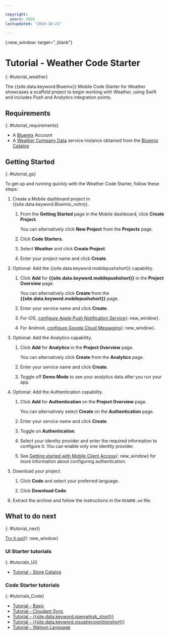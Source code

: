 ```yaml
---

copyright:
  years: 2016
lastupdated: "2016-10-21"

---
```

{:new_window: target="_blank"}

# Tutorial - Weather Code Starter
{: #tutorial_weather}

The {{site.data.keyword.Bluemix}} Mobile Code Starter for Weather showcases a scaffold project to begin working with Weather, using Swift and includes Push and Analytics integration points.


## Requirements
{: #tutorial_requirements}

* A [Bluemix](http://bluemix.net) Account
* A [Weather Company Data](https://console.{DomainName}/catalog/services/weather-company-data/) service instance obtained from the [Bluemix Catalog](https://console.{DomainName}/catalog/)


## Getting Started
{: #tutorial_gs}

To get up and running quickly with the Weather Code Starter, follow these steps:

1. Create a Mobile dashboard project in {{site.data.keyword.Bluemix_notm}}.

   1. From the **Getting Started** page in the Mobile dashboard, click **Create Project**.

      You can alternatively click **New Project** from the **Projects** page.

   2. Click **Code Starters**.

   3. Select **Weather** and click **Create Project**.

   4. Enter your project name and click **Create**.

2. Optional: Add the {{site.data.keyword.mobilepushshort}} capability.

   1. Click **Add** for **{{site.data.keyword.mobilepushshort}}** in the **Project Overview** page.

      You can alternatively click **Create** from the **{{site.data.keyword.mobilepushshort}}** page.

   2. Enter your service name and click **Create**.

   3. For iOS, [configure Apple Push Notification Service](/docs/services/mobilepush/t_push_provider_ios.html){: new_window}.

   4. For Android, [configure Google Cloud Messaging](/docs/services/mobilepush/t_push_provider_android.html){: new_window}.
   
3. Optional: Add the Analytics capability.

   1. Click **Add** for **Analytics** in the **Project Overview** page.

      You can alternatively click **Create** from the **Analytics** page.

   2. Enter your service name and click **Create**.
   
   3. Toggle off **Demo Mode** to see your analytics data after you run your app.

4. Optional: Add the Authentication capability.

   1. Click **Add** for **Authentication** on the **Project Overview** page.

      You can alternatively select **Create** on the **Authentication** page.

   2. Enter your service name and click **Create**.
   
   3. Toggle on **Authentication**.
   
   4. Select your identity provider and enter the required information to configure it. You can enable only one identity provider.

   5. See [Getting started with Mobile Client Access](/docs/services/mobileaccess/index.html){: new_window} for more information about configuring authentication.

5. Download your project.

   1. Click **Code** and select your preferred language.

   2. Click **Download Code**.

5. Extract the archive and follow the instructions in the `README.md` file.


## What to do next
{: #tutorial_next}

[Try it out!](http://console.{DomainName}/mobile/create-project?starter=fad1d49e-f7b6-3aff-9b53-14673fca4399){: new_window}


### UI Starter tutorials
{: #tutorials_UI}

* [Tutorial - Store Catalog](tutorial_store_catalog.html)


### Code Starter tutorials
{: #tutorials_Code}

* [Tutorial - Basic](tutorial.html)
* [Tutorial - Cloudant Sync](tutorial_cloudant_synd.html)
* [Tutorial - {{site.data.keyword.openwhisk_short}}](tutorial_openwhisk.html)
* [Tutorial - {{site.data.keyword.visualrecognitionshort}}](tutorial_visual_recognition.html)
* [Tutorial - Watson Language](tutorial_watson_language.html)
